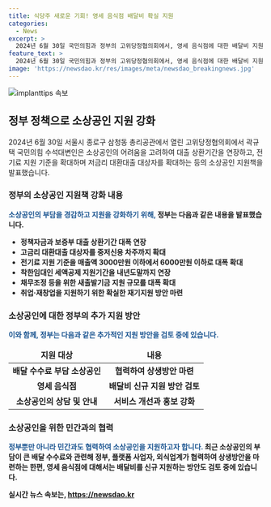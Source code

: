 ```yaml
---
title: 식당주 새로운 기회! 영세 음식점 배달비 확실 지원
categories:
  - News
excerpt: >
  2024년 6월 30일 국민의힘과 정부의 고위당정협의회에서, 영세 음식점에 대한 배달비 지원 및 소상공인 대출 지원책이 발표되었다. 대환대출 대상이 중저신용자로 확대되고, 전기료 지원 기준이 매출액 3000만원에서 6000만원까지 대폭 확대되며, 임대료 지원기간도 연장된다. 또한 새출발기금 지원 규모가 확대되고 취업·재창업을 지원하는 방안도 마련될 예정이다. 이러한 정책들은 소상공인의 부담을 줄이기 위한 것으로, 소상공인들이 정부의 정책을 쉽게 이해하고 활용할 수 있도록 전달체계가 보완되고 홍보가 강화될 것으로 기대된다.
feature_text: >
  2024년 6월 30일 국민의힘과 정부의 고위당정협의회에서, 영세 음식점에 대한 배달비 지원 및 소상공인 대출 지원책이 발표되었다. 대환대출 대상이 중저신용자로 확대되고, 전기료 지원 기준이 매출액 3000만원에서 6000만원까지 대폭 확대되며, 임대료 지원기간도 연장된다. 또한 새출발기금 지원 규모가 확대되고 취업·재창업을 지원하는 방안도 마련될 예정이다. 이러한 정책들은 소상공인의 부담을 줄이기 위한 것으로, 소상공인들이 정부의 정책을 쉽게 이해하고 활용할 수 있도록 전달체계가 보완되고 홍보가 강화될 것으로 기대된다.
image: 'https://newsdao.kr/res/images/meta/newsdao_breakingnews.jpg'
---
```


<p><img src="https://newsdao.kr/res/images/meta/newsdao_breakingnews.jpg" alt="implanttips 속보" /></p>

<h2 data-ke-size="size26">정부 정책으로 소상공인 지원 강화</h2>

<p>2024년 6월 30일 서울시 종로구 삼청동 총리공관에서 열린 고위당정협의회에서 곽규택 국민의힘 수석대변인은 소상공인의 어려움을 고려하여 대출 상환기간을 연장하고, 전기료 지원 기준을 확대하며 저금리 대환대출 대상자를 확대하는 등의 소상공인 지원책을 발표했습니다.</p>

<h3 data-ke-size="size23">정부의 소상공인 지원책 강화 내용</h3>

<p><b><span style="color: #1a5490;">소상공인의 부담을 경감하고 지원을 강화하기 위해,</span><b> 정부는 다음과 같은 내용을 발표했습니다.</p>

<ul>
<li>정책자금과 보증부 대출 상환기간 대폭 연장</li>
<li>고금리 대환대출 대상자를 중저신용 차주까지 확대</li>
<li>전기료 지원 기준을 매출액 3000만원 이하에서 6000만원 이하로 대폭 확대</li>
<li>착한임대인 세액공제 지원기간을 내년도말까지 연장</li>
<li>채무조정 등을 위한 새출발기금 지원 규모를 대폭 확대</li>
<li>취업·재창업을 지원하기 위한 확실한 재기지원 방안 마련</li>
</ul>

<h3 data-ke-size="size23">소상공인에 대한 정부의 추가 지원 방안</h3>

<p><b><span style="color: #1a5490;">이와 함께, 정부는 다음과 같은 추가적인 지원 방안을 검토 중에 있습니다.</span></b></p>

<table>
<thead>
<tr>
<td style="text-align: center; height: 17px;"><b>지원 대상</b></td>
<td style="text-align: center; height: 17px;"><b>내용</b></td>
</tr>
</thead>
<tbody>
<tr>
<td style="text-align: center; height: 17px;"><b>배달 수수료 부담 소상공인</b></td>
<td style="text-align: center; height: 17px;"><b>협력하여 상생방안 마련</b></td>
</tr>
<tr>
<td style="text-align: center; height: 17px;"><b>영세 음식점</b></td>
<td style="text-align: center; height: 17px;"><b>배달비 신규 지원 방안 검토</b></td>
</tr>
<tr>
<td style="text-align: center; height: 17px;"><b>소상공인의 상담 및 안내</b></td>
<td style="text-align: center; height: 17px;"><b>서비스 개선과 홍보 강화</b></td>
</tr>
</tbody>
</table>

<h3 data-ke-size="size23">소상공인을 위한 민간과의 협력</h3>

<p><b><span style="color: #1a5490;">정부뿐만 아니라 민간과도 협력하여 소상공인을 지원하고자 합니다.</span></b> 최근 소상공인의 부담이 큰 배달 수수료와 관련해 정부, 플랫폼 사업자, 외식업계가 협력하여 상생방안을 마련하는 한편, 영세 음식점에 대해서는 배달비를 신규 지원하는 방안도 검토 중에 있습니다.</p>
실시간 뉴스 속보는, <a href="https://newsdao.kr" rel="dofollow">https://newsdao.kr</a>


